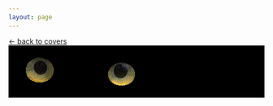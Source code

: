 ```yaml
---
layout: page
---
```

<div class="goback">
<a href="/covers/">&larr; back to covers</a>
</div>
<div id="cover" style="background:#000000;width:650px:height:270px;">
<img src="/covers/051599.gif" alt="" />
</div>